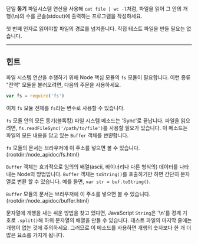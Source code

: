 단일 **동기** 파일시스템 연산을 사용해 `cat file | wc -l`처럼, 파일을 읽어 그 안의 개행(\n)의 수를 콘솔(stdout)에 출력하는 프로그램을 작성하세요.

첫 번째 인자로 읽어야할 파일의 경로를 넘겨줍니다. 직접 테스트 파일을 만들 필요는 없습니다.

----------------------------------------------------------------------
## 힌트

파일 시스템 연산을 수행하기 위해 Node 핵심 모듈의 `fs` 모듈이 필요합니다. 이런 종류 "전역" 모듈을 불러오려면, 다음의 주문을 사용하세요.

```js
var fs = require('fs')
```

이제 `fs` 모듈 전체를 `fs`라는 변수로 사용할 수 있습니다.

`fs` 모듈 안의 모든 동기(블록킹) 파일 시스템 메소드는 'Sync'로 끝납니다. 파일을 읽으려면, `fs.readFileSync('/path/to/file')`를 사용할 필요가 있습니다. 이 메소드는 파일의 모든 내용을 담고 있는 `Buffer` 객체를 *반환*합니다.

`fs` 모듈의 문서는 브라우저에 이 주소를 넣으면 볼 수 있습니다.
  {rootdir:/node_apidoc/fs.html}

`Buffer` 객체는 효과적으로 임의의 배열(ascii, 바이너리나 다른 형식의) 데이터를 나타내는 Node의 방법입니다. `Buffer` 객체는 `toString()`를 호출하기만 하면 간단히 문자열로 변환 할 수 있습니다. 예를 들면, `var str = buf.toString()`.

`Buffer` 모듈의 문서는 브라우저에 이 주소를 넣으면 볼 수 있습니다.
  {rootdir:/node_apidoc/buffer.html}

문자열에 개행을 새는 쉬운 방법을 찾고 있다면, JavaScript `String`은 '\n'를 경계 기호로 `.split()`해 하위 문자열의 배열을 만들 수 있습니다. 테스트 파일의 마지막 줄에는 개행이 없는 것에 주의하세요. 그러므로 이 메소드를 사용하면 개행의 숫자보다 한 개 더 많은 요소를 가지게 됩니다.
